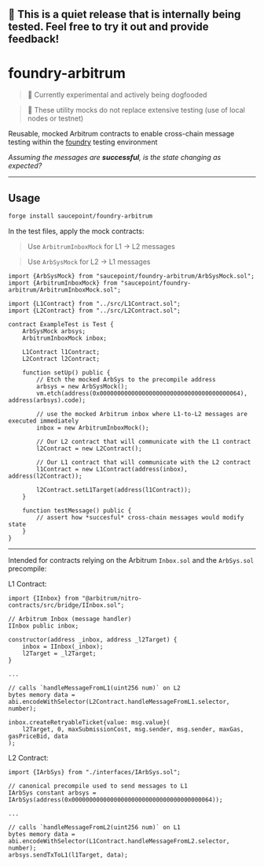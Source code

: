  ## 🤫 This is a quiet release that is internally being tested. Feel free to try it out and provide feedback!

# foundry-arbitrum

> 🚧 Currently experimental and actively being dogfooded

> 🚨 These utility mocks do not replace extensive testing (use of local nodes or testnet)

Reusable, mocked Arbitrum contracts to enable cross-chain message testing within the [foundry](https://book.getfoundry.sh) testing environment

*Assuming the messages are **successful**, is the state changing as expected?*

---

## Usage

```bash
forge install saucepoint/foundry-arbitrum
```

In the test files, apply the mock contracts:

> Use `ArbitrumInboxMock` for L1 -> L2 messages

> Use `ArbSysMock` for L2 -> L1 messages

```solidity
import {ArbSysMock} from "saucepoint/foundry-arbitrum/ArbSysMock.sol";
import {ArbitrumInboxMock} from "saucepoint/foundry-arbitrum/ArbitrumInboxMock.sol";

import {L1Contract} from "../src/L1Contract.sol";
import {L2Contract} from "../src/L2Contract.sol";

contract ExampleTest is Test {
    ArbSysMock arbsys;
    ArbitrumInboxMock inbox;
    
    L1Contract l1Contract;
    L2Contract l2Contract;

    function setUp() public {
        // Etch the mocked ArbSys to the precompile address
        arbsys = new ArbSysMock();
        vm.etch(address(0x0000000000000000000000000000000000000064), address(arbsys).code);

        // use the mocked Arbitrum inbox where L1-to-L2 messages are executed immediately
        inbox = new ArbitrumInboxMock();

        // Our L2 contract that will communicate with the L1 contract
        l2Contract = new L2Contract();

        // Our L1 contract that will communicate with the L2 contract
        l1Contract = new L1Contract(address(inbox), address(l2Contract));

        l2Contract.setL1Target(address(l1Contract));
    }

    function testMessage() public {
        // assert how *succesful* cross-chain messages would modify state
    }
}
```

---

Intended for contracts relying on the Arbitrum `Inbox.sol` and the `ArbSys.sol` precompile:

L1 Contract:
```solidity
import {IInbox} from "@arbitrum/nitro-contracts/src/bridge/IInbox.sol";

// Arbitrum Inbox (message handler)
IInbox public inbox;

constructor(address _inbox, address _l2Target) {
    inbox = IInbox(_inbox);
    l2Target = _l2Target;
}

...

// calls `handleMessageFromL1(uint256 num)` on L2
bytes memory data = abi.encodeWithSelector(L2Contract.handleMessageFromL1.selector, number);

inbox.createRetryableTicket{value: msg.value}(
    l2Target, 0, maxSubmissionCost, msg.sender, msg.sender, maxGas, gasPriceBid, data
);
```

L2 Contract:
```solidity
import {IArbSys} from "./interfaces/IArbSys.sol";

// canonical precompile used to send messages to L1
IArbSys constant arbsys = IArbSys(address(0x0000000000000000000000000000000000000064));

...

// calls `handleMessageFromL2(uint256 num)` on L1
bytes memory data = abi.encodeWithSelector(L1Contract.handleMessageFromL2.selector, number);
arbsys.sendTxToL1(l1Target, data);
```
